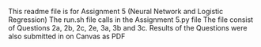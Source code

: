 This readme file is for Assignment 5 (Neural Network and Logistic Regression) The run.sh file calls in the Assignment 5.py file The file consist of Questions 2a, 2b, 2c, 2e, 3a, 3b and 3c. Results of the Questions were also submitted in on Canvas as PDF
